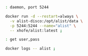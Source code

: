 
[repo]: https://github.com/alist-org/alist.git
[repo-past]: https://github.com/Xhofe/alist.git
[site]: https://alist.nn.ci
[docs]: https://alist.nn.ci/guide
[demo]: https://al.nn.ci

~~~ sh
: daemon, port 5244

docker run -d --restart=always \
  -v alist-disco:/opt/alist/data \
  -p 5244:5244 --name="alist" \
  -- xhofe/alist:latest ; 

: get user,pass

docker logs -- alist ; 
~~~

